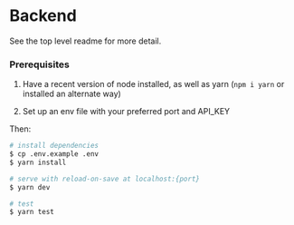 # Backend

See the top level readme for more detail.

### Prerequisites

1. Have a recent version of node installed, as well as yarn (`npm i yarn` or installed an alternate way)

2. Set up an env file with your preferred port and API_KEY

Then:

```bash
# install dependencies
$ cp .env.example .env
$ yarn install

# serve with reload-on-save at localhost:{port}
$ yarn dev

# test
$ yarn test
```
